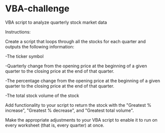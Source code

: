 # VBA-challenge
VBA script to analyze quarterly stock market data

Instructions:

Create a script that loops through all the stocks for each quarter and outputs the following information:
  
  -The ticker symbol
  
  -Quarterly change from the opening price at the beginning of a given quarter to the closing price at the end of that quarter.
  
  -The percentage change from the opening price at the beginning of a given quarter to the closing price at the end of that quarter.
  
  -The total stock volume of the stock
  
Add functionality to your script to return the stock with the "Greatest % increase", "Greatest % decrease", and "Greatest total volume".

Make the appropriate adjustments to your VBA script to enable it to run on every worksheet (that is, every quarter) at once.
